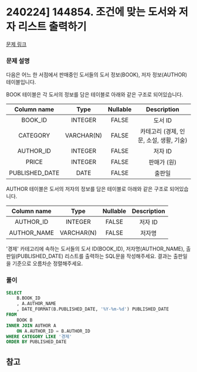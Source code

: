 # 240224] 144854. 조건에 맞는 도서와 저자 리스트 출력하기

[문제 링크](https://school.programmers.co.kr/learn/courses/30/lessons/144854)

### 문제 설명
다음은 어느 한 서점에서 판매중인 도서들의 도서 정보(BOOK), 저자 정보(AUTHOR) 테이블입니다.  

BOOK 테이블은 각 도서의 정보를 담은 테이블로 아래와 같은 구조로 되어있습니다.  

|Column name|Type|Nullable|Description|
|:---:|:---:|:---:|:---:|
|BOOK_ID|INTEGER|FALSE|도서 ID|
|CATEGORY|VARCHAR(N)|FALSE|카테고리 (경제, 인문, 소설, 생활, 기술)|
|AUTHOR_ID|INTEGER|FALSE|저자 ID|
|PRICE|INTEGER|FALSE|판매가 (원)|
|PUBLISHED_DATE|DATE|FALSE|출판일|

AUTHOR 테이블은 도서의 저자의 정보를 담은 테이블로 아래와 같은 구조로 되어있습니다.  

|Column name|Type|Nullable|Description|
|:---:|:---:|:---:|:---:|
|AUTHOR_ID|INTEGER|FALSE|저자 ID|
|AUTHOR_NAME|VARCHAR(N)|FALSE|저자명|

'경제' 카테고리에 속하는 도서들의 도서 ID(BOOK_ID), 저자명(AUTHOR_NAME), 출판일(PUBLISHED_DATE) 리스트를 출력하는 SQL문을 작성해주세요.
결과는 출판일을 기준으로 오름차순 정렬해주세요.

### 풀이
```sql
SELECT
    B.BOOK_ID
    , A.AUTHOR_NAME
    , DATE_FORMAT(B.PUBLISHED_DATE, '%Y-%m-%d') PUBLISHED_DATE
FROM
    BOOK B
INNER JOIN AUTHOR A
    ON A.AUTHOR_ID = B.AUTHOR_ID
WHERE CATEGORY LIKE '경제'
ORDER BY PUBLISHED_DATE
```

## 참고
